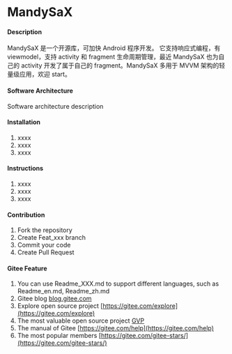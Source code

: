 # MandySaX

#### Description
MandySaX 是一个开源库，可加快 Android 程序开发。 它支持响应式编程，有 viewmodel，支持 activity 和 fragment 生命周期管理，最近 MandySaX 也为自己的 activity 开发了属于自己的 fragment。MandySaX 多用于 MVVM 架构的轻量级应用，欢迎 start。

#### Software Architecture
Software architecture description

#### Installation

1.  xxxx
2.  xxxx
3.  xxxx

#### Instructions

1.  xxxx
2.  xxxx
3.  xxxx

#### Contribution

1.  Fork the repository
2.  Create Feat_xxx branch
3.  Commit your code
4.  Create Pull Request


#### Gitee Feature

1.  You can use Readme\_XXX.md to support different languages, such as Readme\_en.md, Readme\_zh.md
2.  Gitee blog [blog.gitee.com](https://blog.gitee.com)
3.  Explore open source project [https://gitee.com/explore](https://gitee.com/explore)
4.  The most valuable open source project [GVP](https://gitee.com/gvp)
5.  The manual of Gitee [https://gitee.com/help](https://gitee.com/help)
6.  The most popular members  [https://gitee.com/gitee-stars/](https://gitee.com/gitee-stars/)
